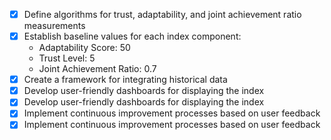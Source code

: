 - [x] Define algorithms for trust, adaptability, and joint achievement ratio measurements
- [x] Establish baseline values for each index component:
  - Adaptability Score: 50
  - Trust Level: 5
  - Joint Achievement Ratio: 0.7
- [x] Create a framework for integrating historical data
- [x] Develop user-friendly dashboards for displaying the index
- [x] Develop user-friendly dashboards for displaying the index
- [x] Implement continuous improvement processes based on user feedback
- [x] Implement continuous improvement processes based on user feedback